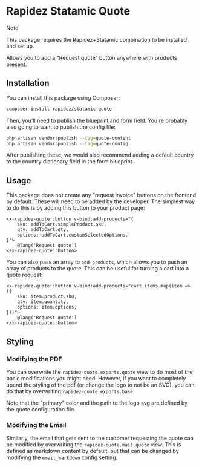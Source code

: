 # Rapidez Statamic Quote

> [!NOTE]
> This package requires the Rapidez+Statamic combination to be installed and set up.

Allows you to add a "Request quote" button anywhere with products present.

## Installation

You can install this package using Composer:

```sh
composer install rapidez/statamic-quote
```

Then, you'll need to publish the blueprint and form field. You're probably also going to want to publish the config file:

```sh
php artisan vendor:publish --tag=quote-content
php artisan vendor:publish --tag=quote-config
```

After publishing these, we would also recommend adding a default country to the country dictionary field in the form blueprint.

## Usage

This package does not create any "request invoice" buttons on the frontend by default. These will need to be added by the developer. The simplest way to do this is by adding this button to your product page:

```blade
<x-rapidez-quote::button v-bind:add-products="{
    sku: addToCart.simpleProduct.sku,
    qty: addToCart.qty,
    options: addToCart.customSelectedOptions,
}">
    @lang('Request quote')
</x-rapidez-quote::button>
```

You can also pass an array to `add-products`, which allows you to push an array of products to the quote. This can be useful for turning a cart into a quote request:

```blade
<x-rapidez-quote::button v-bind:add-products="cart.items.map(item => ({
    sku: item.product.sku,
    qty: item.quantity,
    options: item.options,
}))">
    @lang('Request quote')
</x-rapidez-quote::button>
```

## Styling

### Modifying the PDF

You can overwrite the `rapidez-quote.exports.quote` view to do most of the basic modifications you might need. However, if you want to completely upend the styling of the pdf (or change the logo to not be an SVG), you can do that by overwriting `rapidez-quote.exports.base`.

Note that the "primary" color and the path to the logo svg are defined by the quote configuration file.

### Modifying the Email

Similarly, the email that gets sent to the customer requesting the quote can be modified by overwriting the `rapidez-quote.mail.quote` view. This is defined as markdown content by default, but that can be changed by modifying the `email_markdown` config setting.
